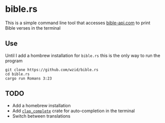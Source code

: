 # bible.rs
This is a simple command line tool that accesses [bible-api.com](https://bible-api.com/) to print Bible verses in the terminal

## Use
Until I add a hombrew installation for `bible.rs` this is the only way to run the program
```
git clone https://github.com/wzid/bible.rs
cd bible.rs
cargo run Romans 3:23
```

## TODO
- Add a homebrew installation
- Add [`clap_complete`](https://docs.rs/clap_complete/latest/clap_complete/) crate for auto-completion in the terminal
- Switch between translations